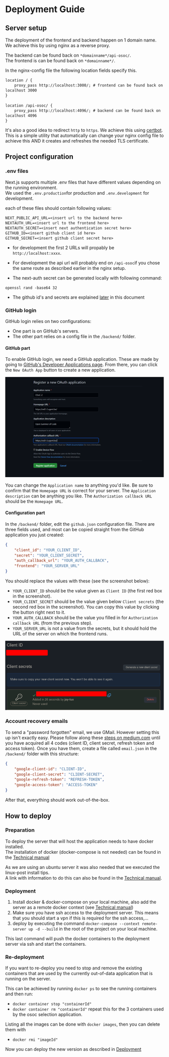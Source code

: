 # Deployment Guide

## Server setup
The deployment of the frontend and backend happen on 1 domain name.  
We achieve this by using nginx as a reverse proxy.

The backend can be found back on `*domainname*/api-osoc/`.  
The frontend is can be found back on `*domainname*/`.

In the nginx-config file the following location fields specify this.

```
location / {
    proxy_pass http://localhost:3000/; # frontend can be found back on localhost 3000
}

location /api-osoc/ {
    proxy_pass http://localhost:4096/; # backend can be found back on localhost 4096
}
```

It's also a good idea to redirect `http` to `https`. We achieve this using [certbot](https://certbot.eff.org).  
This is a simple utility that automatically can change your nginx config file to achieve this AND it creates and refreshes the needed TLS certificate.

## Project configuration

### .env files
Next.js supports multiple .env files that have different values depending on the running environment.  
We used the `.env.production`for production and `.env.development` for development.

each of these files should contain following values:

```
NEXT_PUBLIC_API_URL=<insert url to the backend here>
NEXTAUTH_URL=<insert url to the frontend here>
NEXTAUTH_SECRET=<insert next authentication secret here>
GITHUB_ID=<insert github client id here>
GITHUB_SECRET=<insert github client secret here>
```

- for development the first 2 URLs will propably be `http://localhost:xxxx`.
- For development the api url will probably end on `/api-osoc`if you chose the same route as described earlier in the nginx setup.

- The next-auth secret can be generated locally with following command:
```
openssl rand -base64 32
```
- The github id's and secrets are explained [later](#githubOAuth) in this document

### GitHub login
GitHub login relies on two configurations:
 - One part is on GitHub's servers.
 - The other part relies on a config file in the `/backend/` folder.

#### GitHub part
To enable GitHub login, we need a GitHub application. These are made by going to [GitHub's Developer Applications page](https://github.com/settings/developers). From there, you can click the `New OAuth App` button to create a new application.

![Default settings](./gh-oauth-new-app.png)

You can change the `Application name` to anything you'd like. Be sure to confirm that the `Homepage URL` is correct for your server. The `Application description` can be anything you like. The `Authorization callback URL` should be the `Homepage URL`.

#### Configuration part
In the `/backend/` folder, edit the `github.json` configuration file. There are three fields used, and most can be copied straight from the GitHub application you just created:
```json
{
    "client_id": "YOUR_CLIENT_ID",
    "secret": "YOUR_CLIENT_SECRET",
    "auth_callback_url": "YOUR_AUTH_CALLBACK",
    "frontend": "YOUR_SERVER_URL"
}
```

You should replace the values with these (see the screenshot below):
 - `YOUR_CLIENT_ID` should be the value given as `Client ID` (the first red box in the screenshot).
 - `YOUR_CLIENT_SECRET` should be the value given below `Client secrets` (the second red box in the screenshot). You can copy this value by clicking the button right next to it.
 - `YOUR_AUTH_CALLBACK` should be the value you filled in for `Authorization callback URL` (from the previous step).
 - `YOUR_SERVER_URL` is not a value from the secrets, but it should hold the URL of the server on which the frontend runs. 

![How to get the values](./gh-oauth-get-values.png)

### Account recovery emails
To send a "password forgotten" email, we use GMail. However setting this up isn't exactly easy. Please follow along these [steps on medium.com](https://alexb72.medium.com/how-to-send-emails-using-a-nodemailer-gmail-and-oauth2-fe19d66451f9) until you have acquired all 4 codes (client ID, client secret, refresh token and access token). Once you have them, create a file called `email.json` in the `/backend/` folder with this structure:
```json
{
    "google-client-id": "CLIENT-ID",
    "google-client-secret": "CLIENT-SECRET",
    "google-refresh-token": "REFRESH-TOKEN",
    "google-access-token": "ACCESS-TOKEN"
}
```
After that, everything should work out-of-the-box.

## How to deploy

### Preparation
To deploy the server that will host the application needs to have docker installed.  
The installation of docker (docker-compose is not needed) can be found in the [Technical manual](/docs/technicalManual.md)

As we are using an ubuntu server it was also needed that we executed the linux-post install tips.  
A link with information to do this can also be found in the [Technical manual](/docs/technicalManual.md).


### Deployment
<a name="deployment"></a>
1. Install docker & docker-compose on your local machine, also add the server as a remote docker context (see [Technical manual](/docs/technicalManual.md))
2. Make sure you have ssh access to the deployment server. This means that you should start a vpn if this is required for the ssh access,...
3. deploy by executing the command `docker-compose --context remote-server up -d --build` in the root of the project on your local machine.

This last command will push the docker containers to the deployment server via ssh and start the containers.

### Re-deployment
If you want to re-deploy you need to stop and remove the existing containers that are used by the currently out-of-data application that is running on the server.

This can be achieved by running `docker ps` to see the running containers and then run:
- `docker container stop "containerId"`
- `docker container rm "containerId"`
repeat this for the 3 containers used by the osoc selection application.

Listing all the images can be done with `docker images`, then you can delete them with
- `docker rmi "imageId"`

Now you can deploy the new version as described in [Deployment](#deployment)
